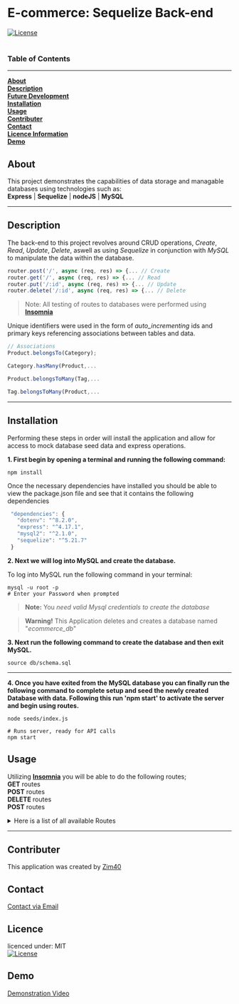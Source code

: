 <br>

# E-commerce: Sequelize Back-end
[![License](https://img.shields.io/badge/License-MIT-blue.svg)](https://opensource.org/licenses/MIT)<br>
<br>

<!-- LICENCE GOES HERE -->
### Table of Contents <br>
***
 [**About**](#about)<br>
 [**Description**](#description)<br>
 [**Future Development**](#future-development)<br>
 [**Installation**](#installation)<br>
 [**Usage**](#usage)<br>
 [**Contributer**](#contributer)<br>
 [**Contact**](#contact)<br>
 [**Licence Information**](#licence)<br>
 [**Demo**](#demo)<br>


## About
This project demonstrates the capabilities of data storage and managable databases using technologies such as: <br>
**Express** | **Sequelize** | **nodeJS** | **MySQL**


***
## Description
The back-end to this project revolves around CRUD operations, *Create*, *Read*, *Update*, *Delete*, aswell as using *Sequelize* in conjunction with *MySQL* to manipulate the data within the database. 
 ```js
 router.post('/', async (req, res) => {... // Create
 router.get('/', async (req, res) => {... // Read
 router.put('/:id', async (req, res) => {... // Update
 router.delete('/:id', async (req, res) => {... // Delete
 ```
> Note: All testing of routes to databases were performed using [**Insomnia**](https://insomnia.rest/)
>
Unique identifiers were used in the form of *auto_incrementing* ids and primary keys referencing associations between tables and data. 
```js
// Associations
Product.belongsTo(Category); 

Category.hasMany(Product,...

Product.belongsToMany(Tag,...

Tag.belongsToMany(Product,...
```
***
## Installation
Performing these steps in order will install the application and allow for access to mock database seed data and express operations.

**1. First begin by opening a terminal and running the following command:**

```shell
npm install
```
 Once the necessary dependencies have installed you should be able to view the package.json file and see that it contains the following dependencies
 ```js
  "dependencies": {
    "dotenv": "^8.2.0",
    "express": "^4.17.1",
    "mysql2": "^2.1.0",
    "sequelize": "^5.21.7"
  }
 ```
**2. Next we will log into MySQL and create the database.**

>
To log into MySQL run the following command in your terminal:
```shell
mysql -u root -p
# Enter your Password when prompted
```
>**Note:** You *need valid Mysql credentials to create the database*<br>

> **Warning!** This Application deletes and creates a database named "*ecommerce_db*"<br>

**3. Next run the following command to create the database and then exit MySQL.**
```shell 
source db/schema.sql
```
***
**4. Once you have exited from the MySQL database you can finally run the following command to complete setup and seed the newly created Database with data. Following this run 'npm start' to activate the server and begin using routes.**
```shell
node seeds/index.js
```
```shell
# Runs server, ready for API calls
npm start 
```

## Usage
<!-- Describe what can be done in this application and how to do it using insommnia, Screenshot of insomnia with fetch calls -->
Utilizing [**Insomnia**](https://insomnia.rest/) you will be able to do the following routes;<br>
**GET** routes<br>
**POST** routes<br>
**DELETE** routes<br>
**POST** routes <br>
<details>
  <summary>Here is a list of all available Routes</summary>
  
  ### Tags
   Get **ALL** tags - http://localhost:3001/api/tags<br>
   Get tags by **Id** - http://localhost:3001/api/tags/3<br>
   post: **Create** a tag - http://localhost:3001/api/tags<br>
   ```json
   {
	"tag_name": "Sports Wear"
   }
   ```
   Put: **Update** tag - http://localhost:3001/api/tags/1
   ```json
  {
	"tag_name": "Camping Gear"
  }
   ```
   **Delete** a tag - http://localhost:3001/api/tags/1<br>
  >*For **Categories** and **products** follow the same URL format and corresponding json model attributes.*
  >
</details>


***
## Contributer
This application was created by [Zim40](https://github.com/Zim40)
## Contact
[Contact via Email](mailto:michaelm810129@gmail.com)
## Licence
licenced under: MIT<br>
[![License](https://img.shields.io/badge/License-MIT-blue.svg)](https://opensource.org/licenses/MIT)<br>
## Demo
[Demonstration Video](https://drive.google.com/file/d/1utpiaQnyvnhkSXCo-JFEBQY2FF-P92N0/view)
